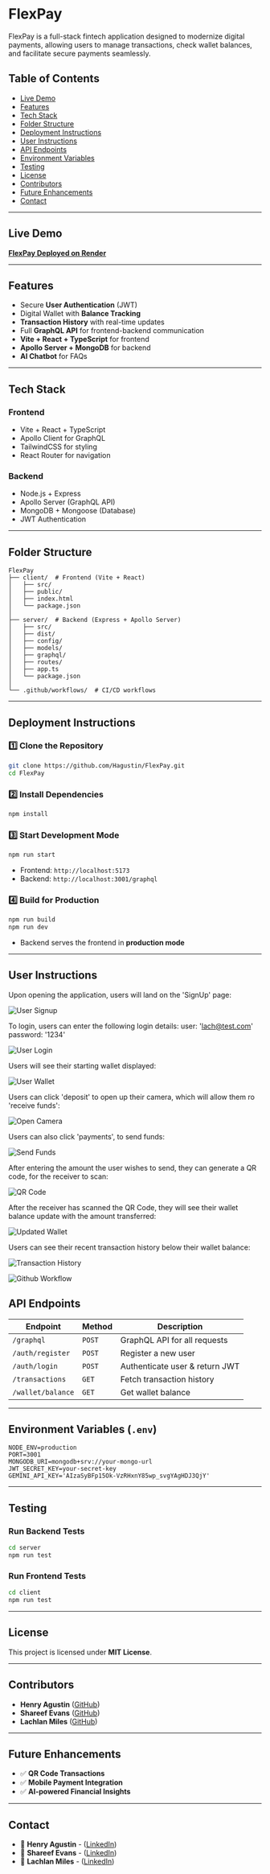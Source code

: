 # FlexPay

FlexPay is a full-stack fintech application designed to modernize digital payments, allowing users to manage transactions, check wallet balances, and facilitate secure payments seamlessly.

## Table of Contents
- [Live Demo](#live-demo)
- [Features](#features)
- [Tech Stack](#tech-stack)
- [Folder Structure](#folder-structure)
- [Deployment Instructions](#deployment-instructions)
- [User Instructions](#user-instructions)
- [API Endpoints](#api-endpoints)
- [Environment Variables](#environment-variables)
- [Testing](#testing)
- [License](#license)
- [Contributors](#contributors)
- [Future Enhancements](#future-enhancements)
- [Contact](#contact)

---

## Live Demo
**[FlexPay Deployed on Render](https://flexpay-nmt5.onrender.com/)**

---

## Features
- Secure **User Authentication** (JWT)
- Digital Wallet with **Balance Tracking**
- **Transaction History** with real-time updates
- Full **GraphQL API** for frontend-backend communication
- **Vite + React + TypeScript** for frontend
- **Apollo Server + MongoDB** for backend
- **AI Chatbot** for FAQs

---

## Tech Stack
### Frontend
- Vite + React + TypeScript
- Apollo Client for GraphQL
- TailwindCSS for styling
- React Router for navigation

### Backend
- Node.js + Express
- Apollo Server (GraphQL API)
- MongoDB + Mongoose (Database)
- JWT Authentication

---

## Folder Structure
```
FlexPay
├── client/  # Frontend (Vite + React)
│   ├── src/
│   ├── public/
│   ├── index.html
│   └── package.json
│
├── server/  # Backend (Express + Apollo Server)
│   ├── src/
│   ├── dist/
│   ├── config/
│   ├── models/
│   ├── graphql/
│   ├── routes/
│   ├── app.ts
│   └── package.json
│
└── .github/workflows/  # CI/CD workflows
```

---

## Deployment Instructions
### 1️⃣ Clone the Repository
```bash
git clone https://github.com/Hagustin/FlexPay.git
cd FlexPay
```

### 2️⃣ Install Dependencies
```bash
npm install
```

### 3️⃣ Start Development Mode
```bash
npm run start
```
- Frontend: `http://localhost:5173`
- Backend: `http://localhost:3001/graphql`

### 4️⃣ Build for Production
```bash
npm run build
npm run dev
```
- Backend serves the frontend in **production mode**

---

## User Instructions

Upon opening the application, users will land on the 'SignUp' page:

![User Signup](assets/signup.jpg)

To login, users can enter the following login details: 
user: 'lach@test.com'
password: '1234'

![User Login](assets/login.jpg)

Users will see their starting wallet displayed:

![User Wallet](assets/walletZeroBalance.jpg)

Users can click 'deposit' to open up their camera, which will allow them ro 'receive funds':

![Open Camera](assets/openCamera.jpg)

Users can also click 'payments', to send funds:

![Send Funds](assets/sendFunds.jpg)

After entering the amount the user wishes to send, they can generate a QR code, for the receiver to scan:

![QR Code](assets/QRCode1.jpg)

After the receiver has scanned the QR Code, they will see their wallet balance update with the amount transferred:

![Updated Wallet](assets/updatedWalletBalance.jpg)

Users can see their recent transaction history below their wallet balance:

![Transaction History](assets/transactions.jpg)

![Github Workflow](assets/githubActions.png)


## API Endpoints
| Endpoint           | Method | Description |
|-------------------|--------|-------------|
| `/graphql`       | `POST` | GraphQL API for all requests |
| `/auth/register` | `POST` | Register a new user |
| `/auth/login`    | `POST` | Authenticate user & return JWT |
| `/transactions`  | `GET`  | Fetch transaction history |
| `/wallet/balance` | `GET`  | Get wallet balance |

---

## Environment Variables (`.env`)
```env
NODE_ENV=production
PORT=3001
MONGODB_URI=mongodb+srv://your-mongo-url
JWT_SECRET_KEY=your-secret-key
GEMINI_API_KEY='AIzaSyBFp15Ok-VzRHxnY85wp_svgYAgHDJ3QjY'
```

---

## Testing
### Run Backend Tests
```bash
cd server
npm run test
```

### Run Frontend Tests
```bash
cd client
npm run test
```

---

## License
This project is licensed under **MIT License**.

---

## Contributors
- **Henry Agustin** ([GitHub](https://github.com/Hagustin))
- **Shareef Evans** ([GitHub](https://github.com/shareefevans))
- **Lachlan Miles** ([GitHub](https://github.com/lachieMiles))


---

## Future Enhancements
- ✅ **QR Code Transactions**
- ✅ **Mobile Payment Integration**
- ✅ **AI-powered Financial Insights**

---

## Contact
- 📩 **Henry Agustin** - ([LinkedIn](https://www.linkedin.com/in/henry-agustin-40896374/))
- 📩 **Shareef Evans** - ([LinkedIn](https://www.linkedin.com/in/shareef-evans/))
- 📩 **Lachlan Miles** - ([LinkedIn](https://www.linkedin.com/in/lachlan-miles-b69269181/))
